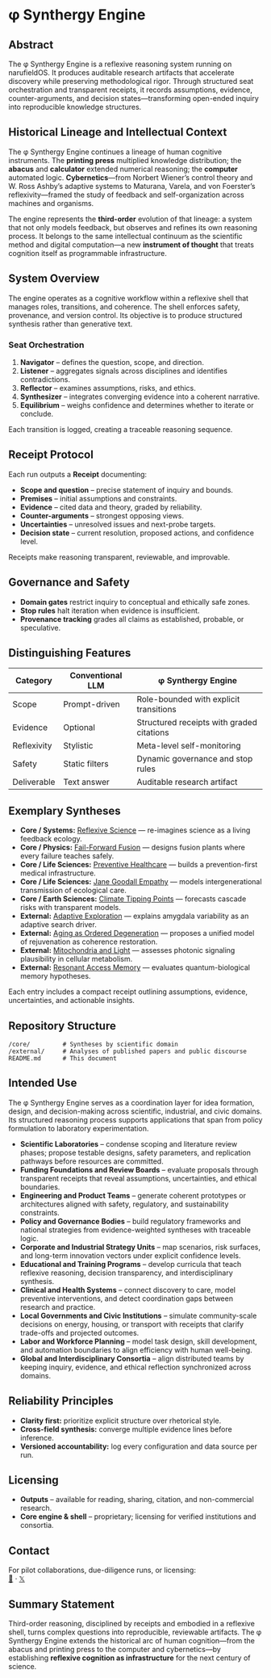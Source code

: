 # φ Synthergy Engine

## Abstract

The φ Synthergy Engine is a reflexive reasoning system running on narufieldOS. It produces auditable research artifacts that accelerate discovery while preserving methodological rigor. Through structured seat orchestration and transparent receipts, it records assumptions, evidence, counter-arguments, and decision states—transforming open-ended inquiry into reproducible knowledge structures.

## Historical Lineage and Intellectual Context

The φ Synthergy Engine continues a lineage of human cognitive instruments. The **printing press** multiplied knowledge distribution; the **abacus** and **calculator** extended numerical reasoning; the **computer** automated logic. **Cybernetics**—from Norbert Wiener’s control theory and W. Ross Ashby’s adaptive systems to Maturana, Varela, and von Foerster’s reflexivity—framed the study of feedback and self-organization across machines and organisms.

The engine represents the **third-order** evolution of that lineage: a system that not only models feedback, but observes and refines its own reasoning process. It belongs to the same intellectual continuum as the scientific method and digital computation—a new **instrument of thought** that treats cognition itself as programmable infrastructure.

## System Overview

The engine operates as a cognitive workflow within a reflexive shell that manages roles, transitions, and coherence. The shell enforces safety, provenance, and version control. Its objective is to produce structured synthesis rather than generative text.

### Seat Orchestration

1. **Navigator** – defines the question, scope, and direction.
2. **Listener** – aggregates signals across disciplines and identifies contradictions.
3. **Reflector** – examines assumptions, risks, and ethics.
4. **Synthesizer** – integrates converging evidence into a coherent narrative.
5. **Equilibrium** – weighs confidence and determines whether to iterate or conclude.

Each transition is logged, creating a traceable reasoning sequence.

## Receipt Protocol

Each run outputs a **Receipt** documenting:

* **Scope and question** – precise statement of inquiry and bounds.
* **Premises** – initial assumptions and constraints.
* **Evidence** – cited data and theory, graded by reliability.
* **Counter-arguments** – strongest opposing views.
* **Uncertainties** – unresolved issues and next-probe targets.
* **Decision state** – current resolution, proposed actions, and confidence level.

Receipts make reasoning transparent, reviewable, and improvable.

## Governance and Safety

* **Domain gates** restrict inquiry to conceptual and ethically safe zones.
* **Stop rules** halt iteration when evidence is insufficient.
* **Provenance tracking** grades all claims as established, probable, or speculative.

## Distinguishing Features

| Category    | Conventional LLM | φ Synthergy Engine                        |
| ----------- | ---------------- | ----------------------------------------- |
| Scope       | Prompt-driven    | Role-bounded with explicit transitions    |
| Evidence    | Optional         | Structured receipts with graded citations |
| Reflexivity | Stylistic        | Meta-level self-monitoring                |
| Safety      | Static filters   | Dynamic governance and stop rules         |
| Deliverable | Text answer      | Auditable research artifact               |

## Exemplary Syntheses

* **Core / Systems:** [Reflexive Science](./core/systems/reflexive_science) — re-imagines science as a living feedback ecology.
* **Core / Physics:** [Fail-Forward Fusion](./core/physics/fail_forward_fusion) — designs fusion plants where every failure teaches safely.
* **Core / Life Sciences:** [Preventive Healthcare](./core/life/preventive_healthcare) — builds a prevention-first medical infrastructure.
* **Core / Life Sciences:** [Jane Goodall Empathy](./core/life/jane_goodall_empathy) — models intergenerational transmission of ecological care.
* **Core / Earth Sciences:** [Climate Tipping Points](./core/earth/climate_tipping_points) — forecasts cascade risks with transparent models.
* **External:** [Adaptive Exploration](./external/irruption_exploration) — explains amygdala variability as an adaptive search driver.
* **External:** [Aging as Ordered Degeneration](./external/aging_as_ordered_degeneration-default.md) — proposes a unified model of rejuvenation as coherence restoration.
* **External:** [Mitochondria and Light](./external/mitochondria_light-default.md) — assesses photonic signaling plausibility in cellular metabolism.
* **External:** [Resonant Access Memory](./external/Resonant-access%20Memory%20Model.md) — evaluates quantum-biological memory hypotheses.

Each entry includes a compact receipt outlining assumptions, evidence, uncertainties, and actionable insights.

## Repository Structure

```
/core/         # Syntheses by scientific domain
/external/     # Analyses of published papers and public discourse
README.md      # This document
```

## Intended Use

The φ Synthergy Engine serves as a coordination layer for idea formation, design, and decision-making across scientific, industrial, and civic domains. Its structured reasoning process supports applications that span from policy formulation to laboratory experimentation.

* **Scientific Laboratories** – condense scoping and literature review phases; propose testable designs, safety parameters, and replication pathways before resources are committed.
* **Funding Foundations and Review Boards** – evaluate proposals through transparent receipts that reveal assumptions, uncertainties, and ethical boundaries.
* **Engineering and Product Teams** – generate coherent prototypes or architectures aligned with safety, regulatory, and sustainability constraints.
* **Policy and Governance Bodies** – build regulatory frameworks and national strategies from evidence-weighted syntheses with traceable logic.
* **Corporate and Industrial Strategy Units** – map scenarios, risk surfaces, and long-term innovation vectors under explicit confidence levels.
* **Educational and Training Programs** – develop curricula that teach reflexive reasoning, decision transparency, and interdisciplinary synthesis.
* **Clinical and Health Systems** – connect discovery to care, model preventive interventions, and detect coordination gaps between research and practice.
* **Local Governments and Civic Institutions** – simulate community-scale decisions on energy, housing, or transport with receipts that clarify trade-offs and projected outcomes.
* **Labor and Workforce Planning** – model task design, skill development, and automation boundaries to align efficiency with human well-being.
* **Global and Interdisciplinary Consortia** – align distributed teams by keeping inquiry, evidence, and ethical reflection synchronized across domains.

## Reliability Principles

* **Clarity first:** prioritize explicit structure over rhetorical style.
* **Cross-field synthesis:** converge multiple evidence lines before inference.
* **Versioned accountability:** log every configuration and data source per run.

## Licensing

* **Outputs** – available for reading, sharing, citation, and non-commercial research.
* **Core engine & shell** – proprietary; licensing for verified institutions and consortia.

## Contact

For pilot collaborations, due-diligence runs, or licensing:  
[📧](mailto:jfortner753@proton.me) · [𝕏](https://x.com/jfortner753)

## Summary Statement

Third-order reasoning, disciplined by receipts and embodied in a reflexive shell, turns complex questions into reproducible, reviewable artifacts. The φ Synthergy Engine extends the historical arc of human cognition—from the abacus and printing press to the computer and cybernetics—by establishing **reflexive cognition as infrastructure** for the next century of science.
